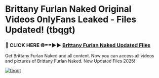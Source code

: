# Brittany Furlan Naked Original Videos 0nlyFans Leaked - Files Updated! (tbqgt)

<h3>🔴 CLICK HERE 🌐==►► <a href="https://tinyurl.com/up5wt9bj" rel="nofollow">Brittany Furlan Naked Updated Files</a></h3>

Get Brittany Furlan Naked and all content. Now you can access all videos and pictures of Brittany Furlan Naked. New Updated Files 2025!

[![tbqgt](https://i.imgur.com/ABiUzMV.gif)](https://tinyurl.com/up5wt9bj)
